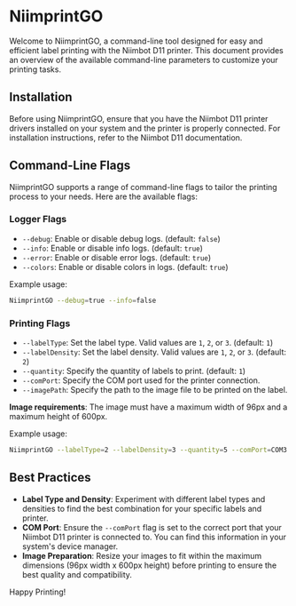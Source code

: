 # NiimprintGO 

Welcome to NiimprintGO, a command-line tool designed for easy and efficient label printing with the Niimbot D11 printer. This document provides an overview of the available command-line parameters to customize your printing tasks.

## Installation

Before using NiimprintGO, ensure that you have the Niimbot D11 printer drivers installed on your system and the printer is properly connected. For installation instructions, refer to the Niimbot D11 documentation.

## Command-Line Flags

NiimprintGO supports a range of command-line flags to tailor the printing process to your needs. Here are the available flags:

### Logger Flags

- `--debug`: Enable or disable debug logs. (default: `false`)
- `--info`: Enable or disable info logs. (default: `true`)
- `--error`: Enable or disable error logs. (default: `true`)
- `--colors`: Enable or disable colors in logs. (default: `true`)

Example usage:

```sh
NiimprintGO --debug=true --info=false
```

### Printing Flags

- `--labelType`: Set the label type. Valid values are `1`, `2`, or `3`. (default: `1`)
- `--labelDensity`: Set the label density. Valid values are `1`, `2`, or `3`. (default: `2`)
- `--quantity`: Specify the quantity of labels to print. (default: `1`)
- `--comPort`: Specify the COM port used for the printer connection.
- `--imagePath`: Specify the path to the image file to be printed on the label.

**Image requirements**: The image must have a maximum width of 96px and a maximum height of 600px.

Example usage:

```sh
NiimprintGO --labelType=2 --labelDensity=3 --quantity=5 --comPort=COM3 --imagePath="/path/to/image.png"
```

## Best Practices

- **Label Type and Density**: Experiment with different label types and densities to find the best combination for your specific labels and printer.
- **COM Port**: Ensure the `--comPort` flag is set to the correct port that your Niimbot D11 printer is connected to. You can find this information in your system's device manager.
- **Image Preparation**: Resize your images to fit within the maximum dimensions (96px width x 600px height) before printing to ensure the best quality and compatibility.

Happy Printing!
